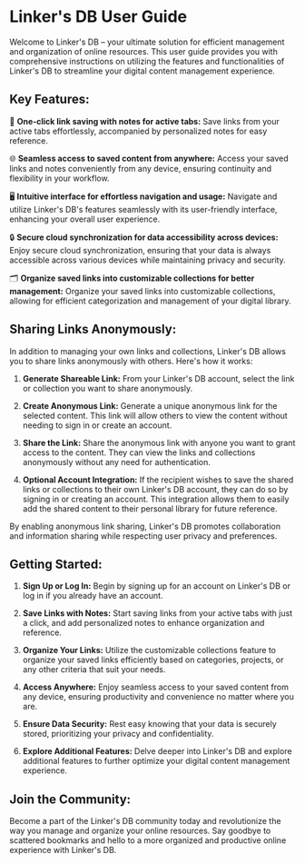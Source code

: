 # Linker's DB User Guide

Welcome to Linker's DB – your ultimate solution for efficient management and organization of online resources. This user guide provides you with comprehensive instructions on utilizing the features and functionalities of Linker's DB to streamline your digital content management experience.

## Key Features:

📌 **One-click link saving with notes for active tabs:** Save links from your active tabs effortlessly, accompanied by personalized notes for easy reference.

🌐 **Seamless access to saved content from anywhere:** Access your saved links and notes conveniently from any device, ensuring continuity and flexibility in your workflow.

🖥️ **Intuitive interface for effortless navigation and usage:** Navigate and utilize Linker's DB's features seamlessly with its user-friendly interface, enhancing your overall user experience.

🔒 **Secure cloud synchronization for data accessibility across devices:** Enjoy secure cloud synchronization, ensuring that your data is always accessible across various devices while maintaining privacy and security.

🗂️ **Organize saved links into customizable collections for better management:** Organize your saved links into customizable collections, allowing for efficient categorization and management of your digital library.

## Sharing Links Anonymously:

In addition to managing your own links and collections, Linker's DB allows you to share links anonymously with others. Here's how it works:

1. **Generate Shareable Link:** From your Linker's DB account, select the link or collection you want to share anonymously.

2. **Create Anonymous Link:** Generate a unique anonymous link for the selected content. This link will allow others to view the content without needing to sign in or create an account.

3. **Share the Link:** Share the anonymous link with anyone you want to grant access to the content. They can view the links and collections anonymously without any need for authentication.

4. **Optional Account Integration:** If the recipient wishes to save the shared links or collections to their own Linker's DB account, they can do so by signing in or creating an account. This integration allows them to easily add the shared content to their personal library for future reference.

By enabling anonymous link sharing, Linker's DB promotes collaboration and information sharing while respecting user privacy and preferences.

## Getting Started:

1. **Sign Up or Log In:** Begin by signing up for an account on Linker's DB or log in if you already have an account.

2. **Save Links with Notes:** Start saving links from your active tabs with just a click, and add personalized notes to enhance organization and reference.

3. **Organize Your Links:** Utilize the customizable collections feature to organize your saved links efficiently based on categories, projects, or any other criteria that suit your needs.

4. **Access Anywhere:** Enjoy seamless access to your saved content from any device, ensuring productivity and convenience no matter where you are.

5. **Ensure Data Security:** Rest easy knowing that your data is securely stored, prioritizing your privacy and confidentiality.

6. **Explore Additional Features:** Delve deeper into Linker's DB and explore additional features to further optimize your digital content management experience.

## Join the Community:

Become a part of the Linker's DB community today and revolutionize the way you manage and organize your online resources. Say goodbye to scattered bookmarks and hello to a more organized and productive online experience with Linker's DB.
